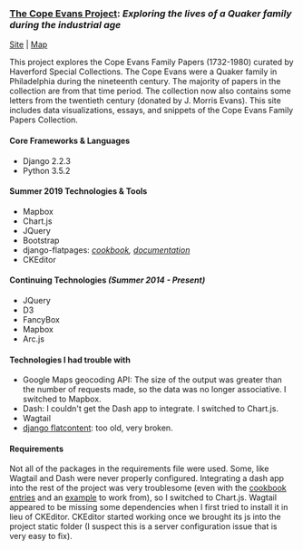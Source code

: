 ### [The Cope Evans Project](http://165.227.217.17): *Exploring the lives of a Quaker family during the industrial age*
[Site](http://165.227.217.17) |  [Map](http://165.227.217.17/letters/) 

This project explores the Cope Evans Family Papers (1732-1980) curated by Haverford Special Collections. The Cope Evans were a Quaker family in Philadelphia during the nineteenth century. The majority of papers in the collection are from that time period. The collection now also contains some letters from the twentieth century (donated by J. Morris Evans). This site includes data visualizations, essays, and snippets of the Cope Evans Family Papers Collection.

#### Core Frameworks & Languages
- Django 2.2.3
- Python 3.5.2

#### Summer 2019 Technologies & Tools
- Mapbox
- Chart.js
- JQuery 
- Bootstrap
- django-flatpages: *[cookbook](https://github.com/HCDigitalScholarship/ds-cookbook/tree/master/django_flatpages), [documentation](https://docs.djangoproject.com/en/2.2/ref/contrib/flatpages/)*
- CKEditor

#### Continuing Technologies *(Summer 2014 - Present)*
- JQuery 
- D3 
- FancyBox
- Mapbox 
- Arc.js 

#### Technologies I had trouble with
- Google Maps geocoding API: The size of the output was greater than the number of requests made, so the data was no longer associative. I switched to Mapbox.
- Dash: I couldn't get the Dash app to integrate. I switched to Chart.js.
- Wagtail
- [django flatcontent](https://github.com/orcasgit/django-flatcontent): too old, very broken.

#### Requirements
Not all of the packages in the requirements file were used. Some, like Wagtail and Dash were never properly configured. Integrating a dash app into the rest of the project was very troublesome (even with the [cookbook entries](https://github.com/HCDigitalScholarship/ds-cookbook/tree/master/dash) and an [example](https://github.com/HCDigitalScholarship/dashboard) to work from), so I switched to Chart.js. Wagtail appeared to be missing some dependencies when I first tried to install it in lieu of CKEditor. CKEditor started working once we brought its js into the project static folder (I suspect this is a server configuration issue that is very easy to fix). 
